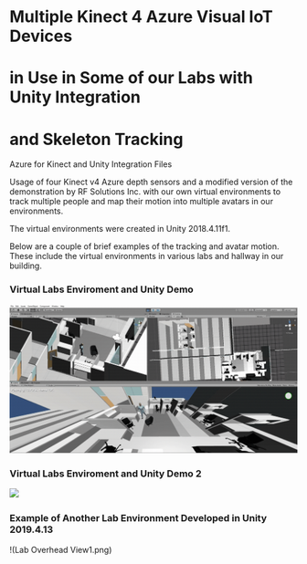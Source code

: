 # Multiple Kinect 4 Azure Visual IoT Devices
# in Use in Some of our Labs with Unity Integration
# and Skeleton Tracking

Azure for Kinect and Unity Integration Files
 
Usage of four Kinect v4 Azure depth sensors and a modified version of the demonstration
by RF Solutions Inc. with our own virtual environments to track multiple people and
map their motion into multiple avatars in our environments.

The virtual environments were created in Unity 2018.4.11f1.

Below are a couple of brief examples of the tracking and avatar motion.
These include the virtual environments in various labs and hallway in our building.

### Virtual Labs Enviroment and Unity Demo
![](walking_in_AI_Lab.gif)

### Virtual Labs Enviroment and Unity Demo 2
![](Lab_Demo2.gif)

### Example of Another Lab Environment Developed in Unity 2019.4.13
!(Lab Overhead View1.png)
